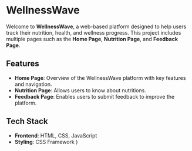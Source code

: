 # WellnessWave

Welcome to **WellnessWave**, a web-based platform designed to help users track their nutrition, health, and wellness progress. This project includes multiple pages such as the **Home Page**, **Nutrition Page**, and **Feedback Page**.

## Features
- **Home Page**: Overview of the WellnessWave platform with key features and navigation.
- **Nutrition Page**: Allows users to know about nutritions.
- **Feedback Page**: Enables users to submit feedback to improve the platform.

## Tech Stack
- **Frontend**: HTML, CSS, JavaScript
- **Styling**: CSS Framework )




